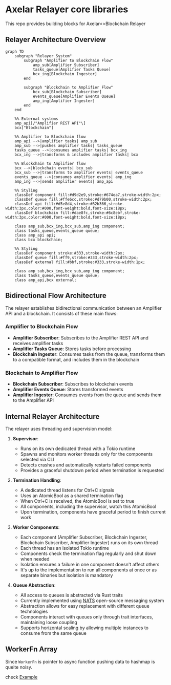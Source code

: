 # Axelar Relayer core libraries
This repo provides building blocks for Axelar<>Blockchain Relayer

## Relayer Architecture Overview
```mermaid
graph TD
    subgraph "Relayer System"
        subgraph "Amplifier to Blockchain Flow"
            amp_sub[Amplifier Subscriber]
            tasks_queue[Amplifier Tasks Queue]
            bcx_ing[Blockchain Ingester]
        end

        subgraph "Blockchain to Amplifier Flow"
            bcx_sub[Blockchain Subscriber]
            events_queue[Amplifier Events Queue]
            amp_ing[Amplifier Ingester]
        end
    end
 
    %% External systems
    amp_api[/"Amplifier REST API"\]
    bcx["Blockchain"]

    %% Amplifier to Blockchain flow
    amp_api -->|amplifier tasks| amp_sub
    amp_sub -->|pushes amplifier tasks| tasks_queue
    tasks_queue -->|consumes amplifier tasks| bcx_ing
    bcx_ing -->|transforms & includes amplifier tasks| bcx
 
    %% Blockchain to Amplifier flow
    bcx -->|blockchain events| bcx_sub
    bcx_sub -->|transforms to amplifier events| events_queue
    events_queue -->|consumes amplifier events| amp_ing
    amp_ing -->|sends amplifier events| amp_api

    %% Styling
    classDef component fill:#d9d2e9,stroke:#674ea7,stroke-width:2px;
    classDef queue fill:#ffe6cc,stroke:#d79b00,stroke-width:2px;
    classDef api fill:#d5e8d4,stroke:#82b366,stroke-width:3px,color:#000,font-weight:bold,font-size:18px;
    classDef blockchain fill:#dae8fc,stroke:#6c8ebf,stroke-width:3px,color:#000,font-weight:bold,font-size:18px;

    class amp_sub,bcx_ing,bcx_sub,amp_ing component;
    class tasks_queue,events_queue queue;
    class amp_api api;
    class bcx blockchain;

    %% Styling
    classDef component stroke:#333,stroke-width:2px;
    classDef queue fill:#ff9,stroke:#333,stroke-width:2px;
    classDef external fill:#bbf,stroke:#333,stroke-width:1px;
 
    class amp_sub,bcx_ing,bcx_sub,amp_ing component;
    class tasks_queue,events_queue queue;
    class amp_api,bcx external;
```

## Bidirectional Flow Architecture

The relayer establishes bidirectional communication between an Amplifier API and a blockchain. It consists of these main flows:

### Amplifier to Blockchain Flow
- **Amplifier Subscriber**: Subscribes to the Amplifier REST API and receives amplifier tasks
- **Amplifier Tasks Queue**: Stores tasks before processing
- **Blockchain Ingester**: Consumes tasks from the queue, transforms them to a compatible format, and includes them in the blockchain

### Blockchain to Amplifier Flow
- **Blockchain Subscriber**: Subscribes to blockchain events 
- **Amplifier Events Queue**: Stores transformed events
- **Amplifier Ingester**: Consumes events from the queue and sends them to the Amplifier API

## Internal Relayer Architecture

The relayer uses threading and supervision model:

1. **Supervisor**:
   - Runs on its own dedicated thread with a Tokio runtime
   - Spawns and monitors worker threads only for the components selected via CLI
   - Detects crashes and automatically restarts failed components
   - Provides a graceful shutdown period when termination is requested

2. **Termination Handling**:
   - A dedicated thread listens for Ctrl+C signals
   - Uses an AtomicBool as a shared termination flag
   - When Ctrl+C is received, the AtomicBool is set to true
   - All components, including the supervisor, watch this AtomicBool
   - Upon termination, components have graceful period to finish current work

3. **Worker Components**:
   - Each component (Amplifier Subscriber, Blockchain Ingester, Blockchain Subscriber, Amplifier Ingester) runs on its own thread
   - Each thread has an isolated Tokio runtime
   - Components check the termination flag regularly and shut down when needed
   - Isolation ensures a failure in one component doesn't affect others
   - It's up to the implementation to run all components at once or as separate binaries but isolation is mandatory

4. **Queue Abstraction**:
   - All access to queues is abstracted via Rust traits
   - Currently implemented using [NATS](https://nats.io/) open-source messaging system
   - Abstraction allows for easy replacement with different queue technologies
   - Components interact with queues only through trait interfaces, maintaining loose coupling
   - Supports horizontal scaling by allowing multiple instances to consume from the same queue

## WorkerFn Array
Since `WorkerFn` is pointer to async function pushing data to hashmap is queite noisy.

check [Example](crates/amplifier-components/examples/components_array.rs)
